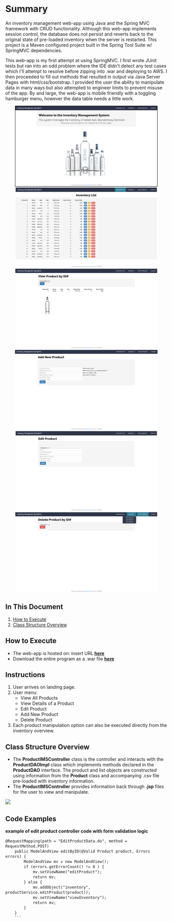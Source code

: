 # Summary
An inventory management web-app using Java and the Spring MVC framework with CRUD functionality. Although this web-app implements session control, the database does not persist and reverts back to the original state of pre-loaded inventory when the server is restarted. This project is a Maven configured project built in the Spring Tool Suite w/ SpringMVC dependencies.

This web-app is my first attempt at using SpringMVC. I first wrote JUnit tests but ran into an odd problem where the IDE didn't detect any test cases which I'll attempt to resolve before zipping into .war and deploying to AWS. I then proceeded to fill out methods that resulted in output via Java Server Pages with html/css/bootstrap. I provided the user the ability to manipulate data in many ways but also attempted to engineer limits to prevent misuse of the app. By and large, the web-app is mobile friendly with a toggling hamburger menu, however the data table needs a little work.

<p align="center">
<img src="WebContent/images/screen1.png" height="250" style="border: solid black 1px">
<img src="WebContent/images/screen2.png" height="250">
<img src="WebContent/images/screen3.png" height="250">
<img src="WebContent/images/screen4.png" height="250">
<img src="WebContent/images/screen5.png" height="250">
<img src="WebContent/images/screen6.png" height="250">
</p>

## In This Document
1. [How to Execute](#how-to-execute)
2. [Class Structure Overview](#class-structure-overview)

## How to Execute
- The web-app is hosted on: insert URL <a href="http://www.chiangs.ninja:8080/InventoryMGRSpringMVCCRUD/">**here**</a>
- Download the entire program as a .war file <a href="InventoryMGRSpringMVCCRUD.war">**here**</a>

## Instructions
1. User arrives on landing page.
2. User menu:
    - View All Products
    - View Details of a Product
    - Edit Product
    - Add New Product
    - Delete Product
3. Each product manipulation option can also be executed directly from the inventory overview.

## Class Structure Overview
- The **ProductIMSController** class is the controller and interacts with the **ProductDAOImpl** class which implements methods declared in the **ProductDAO** interface. The product and list objects are constructed using information from the **Product** class and accompanying .csv file pre-loaded with inventory information.
- The **ProductIMSController** provides information back through **.jsp** files for the user to view and manipulate.

<img src="WebContent/images/chart.png" height="400">

## Code Examples
**example of edit product controller code with form validation logic**
```
@RequestMapping(path = "EditProductData.do", method = RequestMethod.POST)
	public ModelAndView editByID(@Valid Product product, Errors errors) {
		ModelAndView mv = new ModelAndView();
		if (errors.getErrorCount() != 0 ) {
			mv.setViewName("editProduct");
			return mv;
		} else {
			mv.addObject("inventory", productService.editProduct(product));
			mv.setViewName("viewInventory");
			return mv;			
		}
	}
    ```
